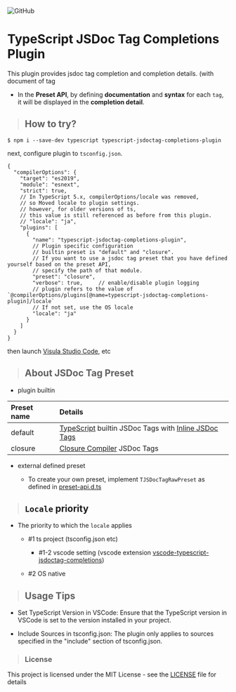 ![GitHub](https://img.shields.io/github/license/jeffy-g/typescript-jsdoctag-completions-plugin-beta?style=plastic)

# TypeScript JSDoc Tag Completions Plugin

This plugin provides jsdoc tag completion and completion details. (with document of tag

 + In the __Preset API__, by defining __documentation__ and __syntax__ for each `tag`,  
   it will be displayed in the __completion detail__.

> ## How to try?

```
$ npm i --save-dev typescript typescript-jsdoctag-completions-plugin
```

next, configure plugin to `tsconfig.json`.

```jsonc
{
  "compilerOptions": {
    "target": "es2019",
    "module": "esnext",
    "strict": true,
    // In TypeScript 5.x, compilerOptions/locale was removed,
    // so Moved locale to plugin settings.
    // however, for older versions of ts,
    // this value is still referenced as before from this plugin.
    // "locale": "ja",
    "plugins": [
      {
        "name": "typescript-jsdoctag-completions-plugin",
        // Plugin specific configuration
        // builtin preset is "default" and "closure".
        // If you want to use a jsdoc tag preset that you have defined yourself based on the preset API,
        // specify the path of that module.
        "preset": "closure",
        "verbose": true,     // enable/disable plugin logging
        // plugin refers to the value of `@compilerOptions/plugins[@name=typescript-jsdoctag-completions-plugin]/locale`
        // If not set, use the OS locale
        "locale": "ja"
      }
    ]
  }
}
```

then launch [Visula Studio Code](https://code.visualstudio.com/download), etc


> ## About JSDoc Tag Preset

  * plugin builtin

| Preset name | Details |
|:---|:---|
| default | [TypeScript](https://github.com/microsoft/TypeScript) builtin JSDoc Tags with [Inline JSDoc Tags](https://jsdoc.app/) |
| closure | [Closure Compiler](https://github.com/google/closure-compiler/wiki/Annotating-JavaScript-for-the-Closure-Compiler) JSDoc Tags |

  * external defined preset

    + To create your own preset, implement `TJSDocTagRawPreset` as defined in [preset-api.d.ts](https://github.com/jeffy-g/typescript-jsdoctag-completions-plugin-beta/blob/master/lib/preset-api.d.ts#L110)


> ## <a name="locale-priority">`Locale` priority</a>

  + The priority to which the `locale` applies

    * #1 ts project (tsconfig.json etc)

      * #1-2 vscode setting (vscode extension [vscode-typescript-jsdoctag-completions](https://marketplace.visualstudio.com/items?itemName=jeffy-g.vscode-typescript-jsdoctag-completions))

    * #2 OS native

> ## Usage Tips

  + Set TypeScript Version in VSCode: Ensure that the TypeScript version in VSCode is set to the version installed in your project.

  + Include Sources in tsconfig.json: The plugin only applies to sources specified in the "include" section of tsconfig.json.



> ### License

This project is licensed under the MIT License - see the [LICENSE](LICENSE) file for details
